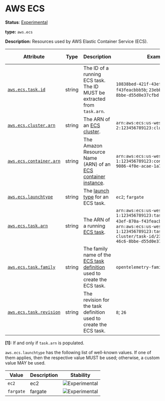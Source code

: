 # AWS ECS

**Status**: [Experimental][DocumentStatus]

**type:** `aws.ecs`

**Description:** Resources used by AWS Elastic Container Service (ECS).

<!-- semconv aws.ecs(full) -->
<!-- NOTE: THIS TEXT IS AUTOGENERATED. DO NOT EDIT BY HAND. -->
<!-- see templates/registry/markdown/snippet.md.j2 -->


| Attribute  | Type | Description  | Examples  | [Requirement Level](https://opentelemetry.io/docs/specs/semconv/general/attribute-requirement-level/) | Stability |
|---|---|---|---|---|---|
| [`aws.ecs.task.id`](/docs/attributes-registry/aws.md) | string | The ID of a running ECS task. The ID MUST be extracted from `task.arn`. | `10838bed-421f-43ef-870a-f43feacbbb5b`; `23ebb8ac-c18f-46c6-8bbe-d55d0e37cfbd` | `Conditionally Required`  [1] | ![Experimental](https://img.shields.io/badge/-experimental-blue) |
| [`aws.ecs.cluster.arn`](/docs/attributes-registry/aws.md) | string | The ARN of an [ECS cluster](https://docs.aws.amazon.com/AmazonECS/latest/developerguide/clusters.html). | `arn:aws:ecs:us-west-2:123456789123:cluster/my-cluster` | `Recommended` | ![Experimental](https://img.shields.io/badge/-experimental-blue) |
| [`aws.ecs.container.arn`](/docs/attributes-registry/aws.md) | string | The Amazon Resource Name (ARN) of an [ECS container instance](https://docs.aws.amazon.com/AmazonECS/latest/developerguide/ECS_instances.html). | `arn:aws:ecs:us-west-1:123456789123:container/32624152-9086-4f0e-acae-1a75b14fe4d9` | `Recommended` | ![Experimental](https://img.shields.io/badge/-experimental-blue) |
| [`aws.ecs.launchtype`](/docs/attributes-registry/aws.md) | string | The [launch type](https://docs.aws.amazon.com/AmazonECS/latest/developerguide/launch_types.html) for an ECS task. | `ec2`; `fargate` | `Recommended` | ![Experimental](https://img.shields.io/badge/-experimental-blue) |
| [`aws.ecs.task.arn`](/docs/attributes-registry/aws.md) | string | The ARN of a running [ECS task](https://docs.aws.amazon.com/AmazonECS/latest/developerguide/ecs-account-settings.html#ecs-resource-ids). | `arn:aws:ecs:us-west-1:123456789123:task/10838bed-421f-43ef-870a-f43feacbbb5b`; `arn:aws:ecs:us-west-1:123456789123:task/my-cluster/task-id/23ebb8ac-c18f-46c6-8bbe-d55d0e37cfbd` | `Recommended` | ![Experimental](https://img.shields.io/badge/-experimental-blue) |
| [`aws.ecs.task.family`](/docs/attributes-registry/aws.md) | string | The family name of the [ECS task definition](https://docs.aws.amazon.com/AmazonECS/latest/developerguide/task_definitions.html) used to create the ECS task. | `opentelemetry-family` | `Recommended` | ![Experimental](https://img.shields.io/badge/-experimental-blue) |
| [`aws.ecs.task.revision`](/docs/attributes-registry/aws.md) | string | The revision for the task definition used to create the ECS task. | `8`; `26` | `Recommended` | ![Experimental](https://img.shields.io/badge/-experimental-blue) |



**[1]:** If and only if `task.arn` is populated.

`aws.ecs.launchtype` has the following list of well-known values. If one of them applies, then the respective value MUST be used; otherwise, a custom value MAY be used.

| Value  | Description | Stability |
|---|---|---|
| `ec2` | ec2 | ![Experimental](https://img.shields.io/badge/-experimental-blue) |
| `fargate` | fargate | ![Experimental](https://img.shields.io/badge/-experimental-blue) |
 

<!-- endsemconv -->

[DocumentStatus]: https://github.com/open-telemetry/opentelemetry-specification/tree/v1.31.0/specification/document-status.md
